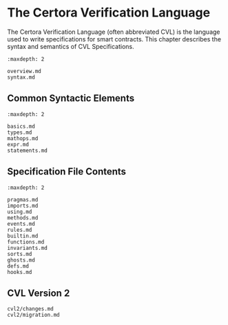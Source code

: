 The Certora Verification Language
=================================

The Certora Verification Language (often abbreviated CVL) is the language used
to write specifications for smart contracts.  This chapter describes the syntax
and semantics of CVL Specifications.

```{toctree}
:maxdepth: 2

overview.md
syntax.md
```

Common Syntactic Elements
-------------------------

```{toctree}
:maxdepth: 2

basics.md
types.md
mathops.md
expr.md
statements.md
```

Specification File Contents
---------------------------

```{toctree}
:maxdepth: 2

pragmas.md
imports.md
using.md
methods.md
events.md
rules.md
builtin.md
functions.md
invariants.md
sorts.md
ghosts.md
defs.md
hooks.md
```


CVL Version 2
-------------

```{toctree}
cvl2/changes.md
cvl2/migration.md
```
